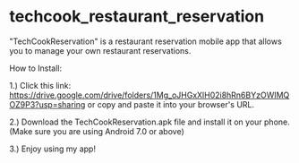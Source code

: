 # techcook_restaurant_reservation


"TechCookReservation" is a restaurant reservation mobile app that allows you to manage your own restaurant reservations.

How to Install:

1.) Click this link: https://drive.google.com/drive/folders/1Mg_oJHGxXlH02i8hRn6BYzOWIMQOZ9P3?usp=sharing or copy and paste it into your browser's URL.

2.) Download the TechCookReservation.apk file and install it on your phone. (Make sure you are using Android 7.0 or above)

3.) Enjoy using my app!
